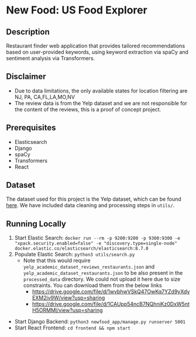 # New Food: US Food Explorer

## Description
Restaurant finder web application that provides tailored recommendations based on user-provided keywords, using keyword extraction via spaCy and sentiment analysis via Transformers.

## Disclaimer
* Due to data limitations, the only available states for location filtering are NJ, PA, CA,FL,LA,MO,NV
* The review data is from the Yelp dataset and we are not responsible for the content of the reviews, this is a proof of concept project.

## Prerequisites
- Elasticsearch
- Django
- spaCy
- Transformers
- React

## Dataset
The dataset used for this project is the Yelp dataset, which can be found [here](https://www.yelp.com/dataset). We have included data cleaning and processing steps in `utils/`.

## Running Locally
1. Start Elastic Search: `docker run --rm -p 9200:9200 -p 9300:9300 -e "xpack.security.enabled=false" -e "discovery.type=single-node" docker.elastic.co/elasticsearch/elasticsearch:8.7.0`
2. Populate Elastic Search: `python3 utils/search.py`
   * Note that this would require `yelp_academic_dataset_reviews_restaurants.json` and `yelp_academic_dataset_restaurants.json` to be also present in the `processed_data` directory. We could not upload it here due to size constraints. You can download them from the below links
     * https://drive.google.com/file/d/1wvbhwVSkQ47OwKq7YZd9yXdyEXM2iv9W/view?usp=sharing
     * https://drive.google.com/file/d/1CAUpp54ncB7NQhniKz0DxW5ntH5ORMMl/view?usp=sharing
* Start Django Backend: `python3 newfood_app/manage.py runserver 5001`
* Start React Frontend: `cd frontend && npm start`